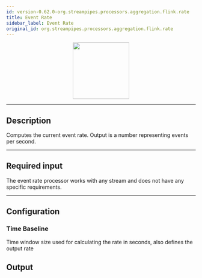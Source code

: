 ```yaml
---
id: version-0.62.0-org.streampipes.processors.aggregation.flink.rate
title: Event Rate
sidebar_label: Event Rate
original_id: org.streampipes.processors.aggregation.flink.rate
---
```




<p align="center"> 
    <img src="/img/pipeline-elements/org.streampipes.processors.aggregation.flink.rate/icon.png" width="150px;" class="pe-image-documentation"/>
</p>

***

## Description

Computes the current event rate. Output is a number representing events per second.

***

## Required input

The event rate processor works with any stream and does not have any specific requirements.

***

## Configuration

### Time Baseline
Time window size used for calculating the rate in seconds, also defines the output rate

## Output